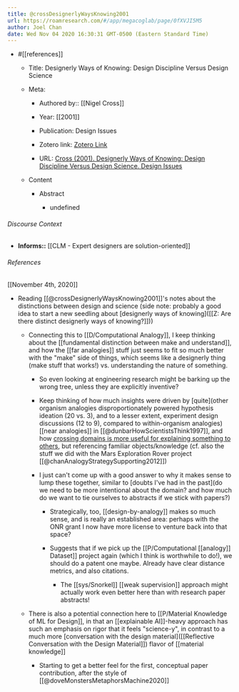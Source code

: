 ```yaml
---
title: @crossDesignerlyWaysKnowing2001
url: https://roamresearch.com/#/app/megacoglab/page/0fXVJI5M5
author: Joel Chan
date: Wed Nov 04 2020 16:30:31 GMT-0500 (Eastern Standard Time)
---
```


- #[[references]]

    - Title: Designerly Ways of Knowing: Design Discipline Versus Design Science

    - Meta:

        - Authored by:: [[Nigel Cross]]

        - Year: [[2001]]

        - Publication: Design Issues

        - Zotero link: [Zotero Link](zotero://select/items/1_7UJWNYA4)

        - URL: [Cross (2001). Designerly Ways of Knowing: Design Discipline Versus Design Science. Design Issues](https://www.mitpressjournals.org/doi/abs/10.1162/074793601750357196)

    - Content

        - Abstract

            - undefined

###### Discourse Context

- **Informs::** [[CLM - Expert designers are solution-oriented]]

###### References

[[November 4th, 2020]]

- Reading [[@crossDesignerlyWaysKnowing2001]]'s notes about the distinctions between design and science (side note: probably a good idea to start a new seedling about [designerly ways of knowing]([[Z: Are there distinct designerly ways of knowing?]]))

    - Connecting this to [[D/Computational Analogy]], I keep thinking about the [[fundamental distinction between make and understand]], and how the [[far analogies]] stuff just seems to fit so much better with the "make" side of things, which seems like a designerly thing (make stuff that works!) vs. understanding the nature of something.

        - So even looking at engineering research might be barking up the wrong tree, unless they are explicitly inventive?

        - Keep thinking of how much insights were driven by [quite](other organism analogies disproportionately powered hypothesis ideation (20 vs. 3), and to a lesser extent, experiment design discussions (12 to 9), compared to within-organism analogies) [[near analogies]] in [[@dunbarHowScientistsThink1997]], and how [crossing domains is more useful for explaining something to others](((gzZQZCZV4))), but referencing familiar objects/knowledge (cf. also the stuff we did with the Mars Exploration Rover project [[@chanAnalogyStrategySupporting2012]])

        - I just can't come up with a good answer to why it makes sense to lump these together, similar to [doubts I've had in the past](do we need to be more intentional about the domain? and how much do we want to tie ourselves to abstracts if we stick with papers?)

            - Strategically, too, [[design-by-analogy]] makes so much sense, and is really an established area: perhaps with the ONR grant I now have more license to venture back into that space?

            - Suggests that if we pick up the [[P/Computational [[analogy]] Dataset]] project again (which I think is worthwhile to do!), we should do a patent one maybe. Already have clear distance metrics, and also citations.

                - The [[sys/Snorkel]] [[weak supervision]] approach might actually work even better here than with research paper abstracts!

    - There is also a potential connection here to [[P/Material Knowledge of ML for Design]], in that an [[explainable AI]]-heavy approach has such an emphasis on rigor that it feels "science-y", in contrast to a much more [conversation with the design material]([[Reflective Conversation with the Design Material]]) flavor of [[material knowledge]]

        - Starting to get a better feel for the first, conceptual paper contribution, after the style of [[@doveMonstersMetaphorsMachine2020]]
